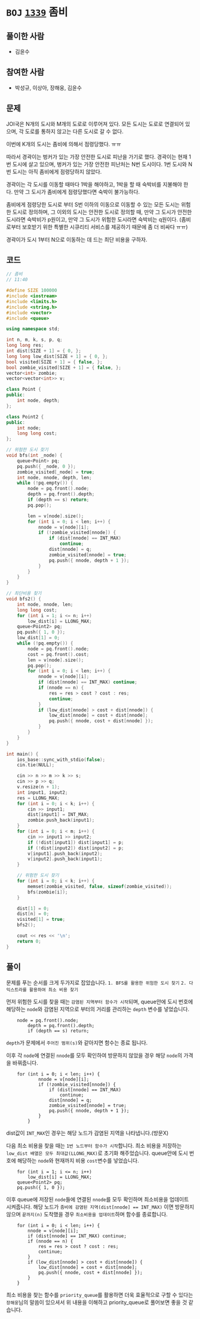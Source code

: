 # `BOJ` [`1339`](https://www.acmicpc.net/problem/11952) 좀비

## 풀이한 사람

* 김윤수



## 참여한 사람

* 박성규, 이상아, 장해웅, 김윤수



## 문제

JOI국은 N개의 도시와 M개의 도로로 이루어져 있다. 모든 도시는 도로로 연결되어 있으며, 각 도로를 통하지 않고는 다른 도시로 갈 수 없다.

이번에 K개의 도시는 좀비에 의해서 점령당했다. ㅠㅠ

따라서 경곽이는 벙커가 있는 가장 안전한 도시로 피난을 가기로 했다. 경곽이는 현재 1번 도시에 살고 있으며, 벙커가 있는 가장 안전한 피난처는 N번 도시이다. 1번 도시와 N번 도시는 아직 좀비에게 점령당하지 않았다.

경곽이는 각 도시를 이동할 때마다 1박을 해야하고, 1박을 할 때 숙박비를 지불해야 한다. 만약 그 도시가 좀비에게 점령당했다면 숙박이 불가능하다.

좀비에게 점령당한 도시로 부터 S번 이하의 이동으로 이동할 수 있는 모든 도시는 위험한 도시로 정의하며, 그 이외의 도시는 안전한 도시로 정의할 때, 만약 그 도시가 안전한 도시라면 숙박비가 p원이고, 만약 그 도시가 위험한 도시라면 숙박비는 q원이다. (좀비로부터 보호받기 위한 특별한 시큐리티 서비스를 제공하기 때문에 좀 더 비싸다 ㅠㅠ)

경곽이가 도시 1부터 N으로 이동하는 데 드는 최단 비용을 구하자.



## 코드

```c++
// 좀비
// 11:40

#define SIZE 100000
#include <iostream>
#include <limits.h>
#include <string.h>
#include <vector>
#include <queue>

using namespace std;

int n, m, k, s, p, q;
long long res;
int dist[SIZE + 1] = { 0, };
long long low_dist[SIZE + 1] = { 0, };
bool visited[SIZE + 1] = { false, };
bool zombie_visited[SIZE + 1] = { false, };
vector<int> zombie;
vector<vector<int>> v;

class Point {
public:
	int node, depth;
};

class Point2 {
public:
	int node;
	long long cost;
};

// 위험한 도시 찾기
void bfs(int _node) {
	queue<Point> pq;
	pq.push({ _node, 0 });
	zombie_visited[_node] = true;
	int node, nnode, depth, len;
	while (!pq.empty()) {
		node = pq.front().node;
		depth = pq.front().depth;
		if (depth == s) return;
		pq.pop();

		len = v[node].size();
		for (int i = 0; i < len; i++) {
			nnode = v[node][i];
			if (!zombie_visited[nnode]) {
				if (dist[nnode] == INT_MAX)
					continue;
				dist[nnode] = q;
				zombie_visited[nnode] = true;
				pq.push({ nnode, depth + 1 });
			}
		}
	}
}

// 최단비용 찾기
void bfs2() {
	int node, nnode, len;
	long long cost;
	for (int i = 1; i <= n; i++)
		low_dist[i] = LLONG_MAX;
	queue<Point2> pq;
	pq.push({ 1, 0 });
	low_dist[1] = 0;
	while (!pq.empty()) {
		node = pq.front().node;
		cost = pq.front().cost;
		len = v[node].size();
		pq.pop();
		for (int i = 0; i < len; i++) {
			nnode = v[node][i];
			if (dist[nnode] == INT_MAX) continue;
			if (nnode == n) {
				res = res > cost ? cost : res;
				continue;
			}
			if (low_dist[nnode] > cost + dist[nnode]) {
				low_dist[nnode] = cost + dist[nnode];
				pq.push({ nnode, cost + dist[nnode] });
			}
		}
	}
}

int main() {
	ios_base::sync_with_stdio(false);
	cin.tie(NULL);

	cin >> n >> m >> k >> s;
	cin >> p >> q;
	v.resize(n + 1);
	int input1, input2;
	res = LLONG_MAX;
	for (int i = 0; i < k; i++) {
		cin >> input1;
		dist[input1] = INT_MAX;
		zombie.push_back(input1);
	}
	for (int i = 0; i < m; i++) {
		cin >> input1 >> input2;
		if (!dist[input1]) dist[input1] = p;
		if (!dist[input2]) dist[input2] = p;
		v[input1].push_back(input2);
		v[input2].push_back(input1);
	}

	// 위험한 도시 찾기
	for (int i = 0; i < k; i++) {
		memset(zombie_visited, false, sizeof(zombie_visited));
		bfs(zombie[i]);
	}

	dist[1] = 0;
	dist[n] = 0;
	visited[1] = true;
	bfs2();

	cout << res << '\n';
	return 0;
}
```



## 풀이

문제를 푸는 순서를 크게 두가지로 잡았습니다.
`1. BFS를 활용한 위험한 도시 찾기`
`2. 다익스트라를 활용하여 최소 비용 찾기` 

먼저 위험한 도시를 찾을 때는 `감염된 지역부터 함수가 시작`되며,
queue안에 도시 번호에 해당하는 `node`와 감염된 지역으로 부터의 거리를 관리하는 `depth` 변수를 넣었습니다.
```
    node = pq.front().node;
		depth = pq.front().depth;
		if (depth == s) return;
```
`depth`가 문제에서 `주어진 범위(s)`와 같아지면 함수는 종료 됩니다.

이후 각 `node`에 연결된 `nnode`를 모두 확인하여 방문하지 않았을 경우
해당 `node`의 가격을 바꿔줍니다.
```
    for (int i = 0; i < len; i++) {
			nnode = v[node][i];
			if (!zombie_visited[nnode]) {
				if (dist[nnode] == INT_MAX)
					continue;
				dist[nnode] = q;
				zombie_visited[nnode] = true;
				pq.push({ nnode, depth + 1 });
			}
		}
```
dist값이 `INT_MAX`인 경우는 해당 노드가 감염된 지역을 나타냅니다.(방문X)


다음 최소 비용을 찾을 때는 `1번 노드부터 함수가 시작`합니다.
최소 비용을 저장하는 `low_dist 배열은 모두 최대값(LLONG_MAX)`로 초기화 해주었습니다.
queue안에 도시 번호에 해당하는 `node`와 현재까지 비용 `cost`변수를 넣었습니다.
```
    for (int i = 1; i <= n; i++)
		low_dist[i] = LLONG_MAX;
	queue<Point2> pq;
  	pq.push({ 1, 0 });
```

이후 queue에 저장된 `node`들에 연결된 `nnode`를 모두 확인하며 최소비용을 업데이트 시켜줍니다.
해당 노드가 `좀비에 감염된 지역(dist[nnode] == INT_MAX)` 이면 방문하지 않으며 `끝까지(n)` 도착했을 경우 `최소비용을 업데이트`하며 함수를 종료합니다.

```
    for (int i = 0; i < len; i++) {
		nnode = v[node][i];
		if (dist[nnode] == INT_MAX) continue;
		if (nnode == n) {
			res = res > cost ? cost : res;
			continue;
		}
		if (low_dist[nnode] > cost + dist[nnode]) {
			low_dist[nnode] = cost + dist[nnode];
			pq.push({ nnode, cost + dist[nnode] });
		}
	}
```

최소 비용을 찾는 함수를 `priority_queue`를 활용하면 더욱 효율적으로 구할 수 있다는 `장해웅`님의 말씀이 있으셔서 위 내용을 이해하고 priority_queue로 풀어보면 좋을 것 같습니다.